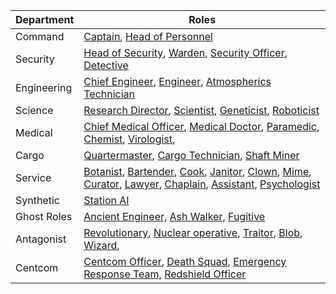 | Department  | Roles                                                        |
| ----------- | ------------------------------------------------------------ |
| Command     | [Captain](\3_HowToPlay\Jobs\Command_roles\Captain.md), [Head of Personnel](\3_HowToPlay\Jobs\Command_roles\Head-of-Personnel.md) |
| Security    | [Head of Security](\3_HowToPlay\Jobs\Security_roles\Security-Officer.md), [Warden](\3_HowToPlay\Jobs\Security_roles\Warden.md), [Security Officer](\3_HowToPlay\Jobs\Security_roles\Security-Officer.md), [Detective](\3_HowToPlay\Jobs\Security_roles\Detective.md) |
| Engineering | [Chief Engineer](\3_HowToPlay\Jobs\Engineering_roles\Chief-Engineer.md), [Engineer](\3_HowToPlay\Jobs\Engineering_roles\Engineer.md), [Atmospherics Technician](\3_HowToPlay\Jobs\Engineering_roles\Atmospherics-Technician.md) |
| Science     | [Research Director](\3_HowToPlay\Jobs\Science_roles\Research-Director.md), [Scientist](\3_HowToPlay\Jobs\Science_roles\Scientist.md), [Geneticist](\3_HowToPlay\Jobs\Science_roles\Geneticist.md), [Roboticist](\3_HowToPlay\Jobs\Science_roles\Roboticist.md) |
| Medical     | [Chief Medical Officer](\3_HowToPlay\Jobs\Medical_roles\Chief-Medical-Officer.md), [Medical Doctor](\3_HowToPlay\Jobs\Medical_roles\Medical-Doctor.md), [Paramedic](\3_HowToPlay\Jobs\Medical_roles\Paramedic.md), [Chemist](\3_HowToPlay\Jobs\Medical_roles\Chemist.md), [Virologist](\3_HowToPlay\Jobs\Medical_roles\Virologist.md), |
| Cargo       | [Quartermaster](\3_HowToPlay\Jobs\Cargo_roles\Quartermaster.md), [Cargo Technician](\3_HowToPlay\Jobs\Cargo_roles\Cargo-Technician.md), [Shaft Miner](\3_HowToPlay\Jobs\Cargo_roles\Shaft-Miner.md) |
| Service     | [Botanist](\3_HowToPlay\Jobs\Service_roles\Botanist.md), [Bartender](\3_HowToPlay\Jobs\Service_roles\Bartender.md), [Cook](\3_HowToPlay\Jobs\Service_roles\Cook.md), [Janitor](\3_HowToPlay\Jobs\Service_roles\Janitor.md), [Clown](\3_HowToPlay\Jobs\Entertainment_Roles\Clown.md), [Mime](\3_HowToPlay\Jobs\Entertainment_Roles\Mime.md), [Curator](\3_HowToPlay\Jobs\Entertainment_Roles\Curator.md), [Lawyer](\3_HowToPlay\Jobs\Security_roles\Lawyer.md), [Chaplain](\3_HowToPlay\Jobs\Entertainment_Roles\Chaplain.md), [Assistant](\3_HowToPlay\Jobs\Service_roles\Assistant.md), [Psychologist](\3_HowToPlay\Jobs\Medical_roles\Psychologist.md) |
| Synthetic   | [Station AI](\3_HowToPlay\Jobs\Synthetic_roles\Station-AI.md)                                  |
| Ghost Roles | [Ancient Engineer,](Ancient-Engineer.md) [Ash Walker,](AshWalker.md) [Fugitive](\3_HowToPlay\Jobs\Antagonist_roles\Fugitive.md) |
| Antagonist  | [Revolutionary](\3_HowToPlay\Jobs\Antagonist_roles\Cargonia.md), [Nuclear operative](Nuclear-Emergency.md), [Traitor](\3_HowToPlay\Jobs\Antagonist_roles\Traitor.md), [Blob](\3_HowToPlay\Jobs\Antagonist_roles\Blob.md), [Wizard](\3_HowToPlay\Jobs\Antagonist_roles\Wizard.md), |
| Centcom     | [Centcom Officer](\3_HowToPlay\Jobs\Protagonist_roles\Centcom_roles\Central-Command-Officer.md), [Death Squad](\3_HowToPlay\Jobs\Protagonist_roles\Centcom_roles\Death-Squad.md), [Emergency Response Team,](Emergency-Response-Team.md) [Redshield Officer](\3_HowToPlay\Jobs\Protagonist_roles\Centcom_roles\Redshield-Officer.md) |
